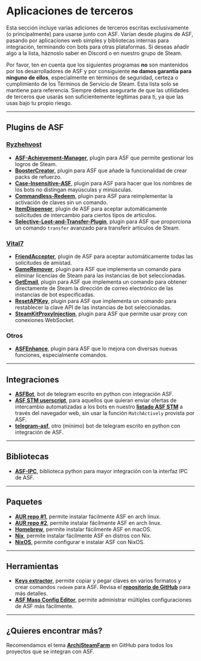 # Aplicaciones de terceros

Esta sección incluye varias adiciones de terceros escritas exclusivamente (o principalmente) para usarse junto con ASF. Varían desde plugins de ASF, pasando por aplicaciones web simples y bibliotecas internas para integración, terminando con bots para otras plataformas. Si deseas añadir algo a la lista, háznoslo saber en Discord o en nuestro grupo de Steam.

Por favor, ten en cuenta que los siguientes programas **no** son mantenidos por los desarrolladores de ASF y por consiguiente **no damos garantía para ninguno de ellos**, especialmente en términos de seguridad, certeza o cumplimiento de los Términos de Servicio de Steam. Esta lista solo se mantiene para referencia. Siempre debes asegurarte de que las utilidades de terceros que usarás son suficientemente legítimas para ti, ya que las usas bajo tu propio riesgo.

---

## Plugins de ASF

### **[Ryzhehvost](https://github.com/Ryzhehvost)**

- **[ASF-Achievement-Manager](https://github.com/Ryzhehvost/ASF-Achievement-Manager)**, plugin para ASF que permite gestionar los logros de Steam.
- **[BoosterCreator](https://github.com/Ryzhehvost/BoosterCreator)**, plugin para ASF que añade la funcionalidad de crear packs de refuerzo.
- **[Case-Insensitive-ASF](https://github.com/Ryzhehvost/Case-Insensitive-ASF)**, plugin para ASF para hacer que los nombres de los bots no distingan mayúsculas y minúsculas.
- **[Commandless-Redeem](https://github.com/Ryzhehvost/Commandless-Redeem)**, plugin para ASF para reimplementar la activación de claves sin un comando.
- **[ItemDispenser](https://github.com/Ryzhehvost/ItemDispenser)**, plugin de ASF para aceptar automáticamente solicitudes de intercambio para ciertos tipos de artículos.
- **[Selective-Loot-and-Transfer-Plugin](https://github.com/Ryzhehvost/Selective-Loot-and-Transfer-Plugin)**, plugin para ASF que proporciona un comando `transfer` avanzado para transferir artículos de Steam.

### **[Vital7](https://github.com/Vital7)**

- **[FriendAccepter](https://github.com/Vital7/FriendAccepter)**, plugin de ASF para aceptar automáticamente todas las solicitudes de amistad.
- **[GameRemover](https://github.com/Vital7/GameRemover)**, plugin para ASF que implementa un comando para eliminar licencias de Steam para las instancias de bot seleccionadas.
- **[GetEmail](https://github.com/Vital7/GetEmail)**, plugin para ASF que implementa un comando para obtener directamente de Steam la dirección de correo electrónico de las instancias de bot especificadas.
- **[ResetAPIKey](https://github.com/Vital7/ResetAPIKey)**, plugin para ASF que implementa un comando para restablecer la clave API de las instancias de bot seleccionadas.
- **[SteamKitProxyInjection](https://github.com/Vital7/SteamKitProxyInjection)**, plugin para ASF que permite usar proxy con conexiones WebSocket.

### Otros

- **[ASFEnhance](https://github.com/chr233/ASFEnhance)**, plugin para ASF que lo mejora con diversas nuevas funciones, especialmente comandos.

---

## Integraciones

- **[ASFBot](https://github.com/dmcallejo/ASFBot)**, bot de telegram escrito en python con integración ASF.
- **[ASF STM userscript](https://greasyfork.org/en/scripts/404754-asf-stm)**, para aquellos que quieran enviar ofertas de intercambio automatizadas a los bots en nuestro **[listado ASF STM](https://github.com/JustArchiNET/ArchiSteamFarm/wiki/Remote-communication-es-ES#lista-p%C3%BAblica-asf-stm)** a través del navegador web, sin usar la función `MatchActively` provista por ASF.
- **[telegram-asf](https://github.com/deluxghost/telegram-asf)**, otro (mínimo) bot de telegram escrito en python con integración de ASF.

---

## Bibliotecas

- **[ASF-IPC](https://github.com/deluxghost/ASF_IPC)**, biblioteca python para mayor integración con la interfaz IPC de ASF.

---

## Paquetes

- **[AUR repo #1](https://aur.archlinux.org/packages/asf)**, permite instalar fácilmente ASF en arch linux.
- **[AUR repo #2](https://aur.archlinux.org/packages/archisteamfarm-bin)**, permite instalar fácilmente ASF en arch linux.
- **[Homebrew](https://formulae.brew.sh/formula/archi-steam-farm)**, permite instalar fácilmente ASF en macOS.
- **[Nix](https://search.nixos.org/packages?channel=unstable&show=ArchiSteamFarm&from=0&size=50&sort=relevance&type=packages&query=ArchiSteamFarm)**, permite instalar fácilmente ASF en distros con Nix.
- **[NixOS](https://search.nixos.org/options?channel=unstable&from=0&size=50&sort=relevance&type=packages&query=ArchiSteamFarm)**, permite configurar e instalar ASF con NixOS.

---

## Herramientas

- **[Keys extractor](https://ske.xpixv.com)**, permite copiar y pegar claves en varios formatos y crear comandos `redeem` para ASF. Revisa el **[repositorio de GitHub](https://github.com/PixvIO/SKE)** para más detalles.
- **[ASF Mass Config Editor](https://github.com/genesix-eu/ASF_MCE)**, permite administrar múltiples configuraciones de ASF más fácilmente.

---

## ¿Quieres encontrar más?

Recomendamos el tema **[ArchiSteamFarm](https://github.com/topics/archisteamfarm)** en GitHub para todos los proyectos que se integran con ASF.